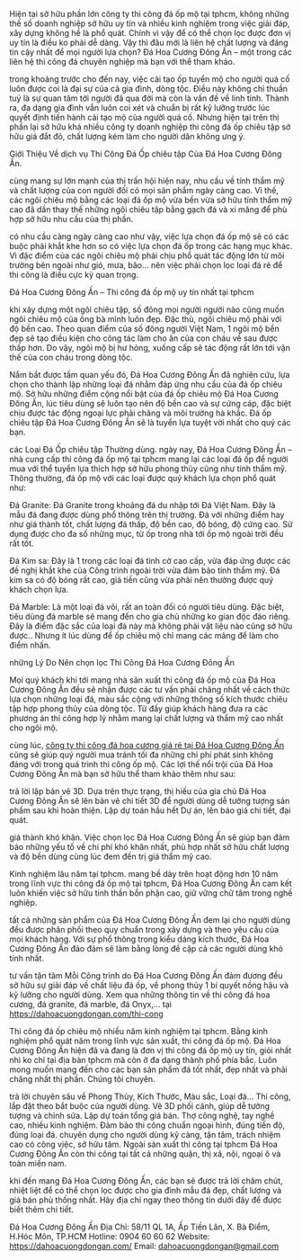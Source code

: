 Hiện tại sở hữu phần lớn công ty thi công đá ốp mộ tại tphcm, không những thế số doanh nghiệp sở hữu uy tín và nhiều kinh nghiệm trong việc giải đáp, xây dựng không hề là phổ quát. Chính vì vậy để có thể chọn lọc được đơn vị uy tín là điều ko phải dễ dàng. Vậy thì đâu mới là liên hệ chất lượng và đáng tin cậy nhất để mọi người lựa chọn? Đá Hoa Cương Đông Ấn – một trong các liên hệ thi công đá chuyên nghiệp mà bạn với thể tham khảo.

trong khoảng trước cho đến nay, việc cải tạo ốp tuyển mộ cho người quá cố luôn được coi là đại sự của cả gia đình, dòng tộc. Điều này không chỉ thuần tuý là sự quan tâm tới người đã qua đời mà còn là vấn đề về linh tính. Thành ra, đa dạng gia đình vẫn luôn coi xét và chuẩn bị rất kỹ lưỡng trước lúc quyết định tiến hành cải tạo mộ của người quá cố. Nhưng hiện tại trên thị phần lại sở hữu khá nhiều công ty doanh nghiệp thi công đá ốp chiêu tập sở hữu giá đắt đỏ, chất lượng kém làm cho người dân không ưng ý.

Giới Thiệu Về dịch vụ Thi Công Đá Ốp chiêu tập Của Đá Hoa Cương Đông Ấn.

cùng mang sự lớn mạnh của thị trấn hội hiện nay, nhu cầu về tính thẩm mỹ và chất lượng của con người đối có mọi sản phẩm ngày càng cao. Vì thế, các ngôi chiêu mộ bằng các loại đá ốp mộ vừa bền vừa sở hữu tính thẩm mỹ cao đã dần thay thế những ngôi chiêu tập bằng gạch đá và xi măng để phù hợp sở hữu nhu cầu của thị phần.

có nhu cầu càng ngày càng cao như vậy, việc lựa chọn đá ốp mộ sẽ có các buộc phải khắt khe hơn so có việc lựa chọn đá ốp trong các hạng mục khác. Vì đặc điểm của các ngôi chiêu mộ phải chịu phổ quát tác động lớn từ môi trường bên ngoài như gió, mưa, bão… nên việc phải chọn lọc loại đá rẻ để thi công là điều cực kỳ quan trọng.

Đá Hoa Cương Đông Ấn – Thi công đá ốp mộ uy tín nhất tại tphcm

khi xây dựng một ngôi chiêu tập, số đông mọi người người nào cũng muốn ngôi chiêu mộ của ông bà mình luôn đẹp. Đặc thù, ngôi chiêu mộ phải với độ bền cao. Theo quan điểm của số đông người Việt Nam, 1 ngôi mộ bền đẹp sẽ tạo điều kiện cho công tác làm cho ăn của con cháu về sau được thấp hơn. Do vậy, ngôi mộ bị hư hỏng, xuống cấp sẽ tác động rất lớn tới vận thế của con cháu trong dòng tộc.

Nắm bắt được tầm quan yếu đó, Đá Hoa Cương Đông Ấn đã nghiên cứu, lựa chọn cho thành lập những loại đá nhằm đáp ứng nhu cầu của đá ốp chiêu mộ. Sở hữu những điểm cộng nổi bật của đá ốp chiêu mộ Đá Hoa Cương Đông Ấn, lúc tiêu dùng sẽ luôn tạo nên độ bền cao và sự cứng cáp, đặc biệt chịu được tác động ngoại lực phải chăng và môi trường hà khắc. Đá ốp chiêu tập Đá Hoa Cương Đông Ấn sẽ là tuyển lựa tuyệt vời nhất cho quý các bạn.

các Loại Đá Ốp chiêu tập Thường dùng.
ngày nay, Đá Hoa Cương Đông Ấn – nhà cung cấp thi công đá ốp mộ tại tphcm mang lại các loại đá ốp để người mua với thể tuyển lựa thích hợp sở hữu phong thủy cũng như tính thẩm mỹ. Thông thường, đá ốp mộ với các loại được quý khách lựa chọn phổ quát như:

Đá Granite: Đá Granite trong khoảng đá du nhập tới Đá Việt Nam. Đây là mẫu đá đang được dùng phổ thông trên thị trường. Đá với những điểm hay như giá thành tốt, chất lượng đá thấp, độ bền cao, độ bóng, độ cứng cao. Sử dụng được cho đa số những mục, từ ốp trong nhà tới ốp mộ ngoài trời đều rất tốt.

Đá Kim sa: Đây là 1 trong các loại đá tình cờ cao cấp, vừa đáp ứng được các đề nghị khắt khe của Công trình ngoài trời vừa đảm bảo tính thẩm mỹ. Đá kim sa có độ bóng rất cao, giá tiền cũng vừa phải nên thường được quý khách chọn lựa.

Đá Marble: Là một loại đá vôi, rất an toàn đối có người tiêu dùng. Đặc biệt, tiêu dùng đá marble sẽ mang đến cho gia chủ những ko gian độc đáo riêng. Đây là điểm đặc sắc của loại đá này mà không phải vật liệu nào cũng sở hữu được.. Nhưng ít lúc dùng để ốp chiêu mộ chỉ mang các mảng để làm cho điểm nhấn.

những Lý Do Nên chọn lọc Thi Công Đá Hoa Cương Đông Ấn

Mọi quý khách khi tới mang nhà sản xuất thi công đá ốp mộ của Đá Hoa Cương Đông Ấn đều sẽ nhận được các tư vấn phải chăng nhất về cách thức lựa chọn những loại đá, màu sắc cộng với những thông số kích thước chiêu tập hợp phong thủy của dòng tộc. Từ đấy giúp khách hàng đưa ra các phương án thi công hợp lý nhằm mang lại chất lượng và thẩm mỹ cao nhất cho ngôi mộ.

cùng lúc, <a href="https://dahoacuongdongan.com/thi-cong-da-hoa-cuong">công ty thi công đá hoa cương giá rẻ tại Đá Hoa Cương Đông Ấn</a> cũng sẽ giúp quý người mua tránh tối đa những chi phí phát sinh không đáng với trong quá trình thi công ốp mộ. Các lợi thế nổi trội của Đá Hoa Cương Đông Ấn mà bạn sở hữu thể tham khảo thêm như sau:

trả lời lập bản vẽ 3D.
Dựa trên thực trạng, thị hiếu của gia chủ Đá Hoa Cương Đông Ấn sẽ lên bản vẽ chi tiết 3D để người dùng dễ tưởng tượng sản phẩm sau khi hoàn thiện. Lập dự toán hầu hết Dự án, lên báo giá chi tiết, đại quát.

giá thành khó khăn.
Việc chọn lọc Đá Hoa Cương Đông Ấn sẽ giúp bạn đảm bảo những yếu tố về chi phí khó khăn nhất, phù hợp nhất sở hữu chất lượng và độ bền dùng cùng lúc đem đến trị giá thẩm mỹ cao.

Kinh nghiệm lâu năm tại tphcm.
mang bề dày trên hoạt động hơn 10 năm trong lĩnh vực thi công đá ốp mộ tại tphcm, Đá Hoa Cương Đông Ấn cam kết luôn khiến việc sở hữu tinh thần bổn phận cao, giữ vững chữ tâm trong nghề nghiệp.

tất cả những sản phẩm của Đá Hoa Cương Đông Ấn đem lại cho người dùng đều được phân phối theo quy chuẩn trong xây dựng và theo yêu cầu của mọi khách hàng. Với sự phổ thông trong kiểu dáng kích thước, Đá Hoa Cương Đông Ấn đảo đảm sẽ làm bằng lòng đề cập cả các người dùng khó tính nhất.

tư vấn tận tâm
Mỗi Công trình do Đá Hoa Cương Đông Ấn đảm đương đều sở hữu sự giải đáp về chất liệu đá ốp, về phong thủy 1 bí quyết nồng hậu và kỹ lưỡng cho người dùng.
Xem qua những thông tin về thi công đá hoa cương, đá granite, đá marble, đá Onyx,... tại <a href="https://dahoacuongdongan.com/thi-cong">https://dahoacuongdongan.com/thi-cong</a>

Thi công đá ốp chiêu mộ nhiều năm kinh nghiệm tại tphcm.
Bằng kinh nghiệm phổ quát năm trong lĩnh vực sản xuất, thi công đá ốp mộ. Đá Hoa Cương Đông Ấn hiện đã và đang là đơn vị thi công đá ốp mộ uy tín, giỏi nhất nhì ko chỉ tại địa bàn tphcm mà còn ở đa dạng thành phố phía bắc. Luôn mong muốn mang đến cho các bạn sản phẩm đá tốt nhất, đẹp nhất và phải chăng nhất thị phần. Chúng tôi chuyên.

trả lời chuyên sâu về Phong Thủy, Kích Thước, Màu sắc, Loại đá…
Thi công, lắp đặt theo bắt buộc của người dùng.
Vẽ 3D phối cảnh, giúp dễ tưởng tượng và chỉnh sửa. Lập dự toán tổng giá bán.
Thợ công nghệ, tay nghề cao, nhiều kinh nghiệm.
Đảm bảo thi công chuẩn ngoại hình, đúng tiến độ, đúng loại đá.
chuyên dụng cho người dùng kỹ càng, tận tâm, trách nhiệm cao có công việc, sở hữu tâm.
Ngoài sản xuất thi công tại tphcm Đá Hoa Cương Đông Ấn còn thi công tại tất cả những quận, thị xã, nội, ngoại ô và toàn miền nam.

khi đến mang Đá Hoa Cương Đông Ấn, các bạn sẽ được trả lời chăm chút, nhiệt liệt để có thể chọn lọc được cho gia đình mẫu đá đẹp, chất lượng và giá bán phù thống nhất. Hãy địa chỉ ngay theo thông tin dưới đây để được biết thêm chi tiết.

Đá Hoa Cương Đông Ấn
Địa Chỉ: 58/11 QL 1A, Ấp Tiền Lân, X. Bà Điểm, H.Hóc Môn, TP.HCM
Hotline: 0904 60 60 62
Website: https://dahoacuongdongan.com/
Email: dahoacuongdongan@gmail.com
